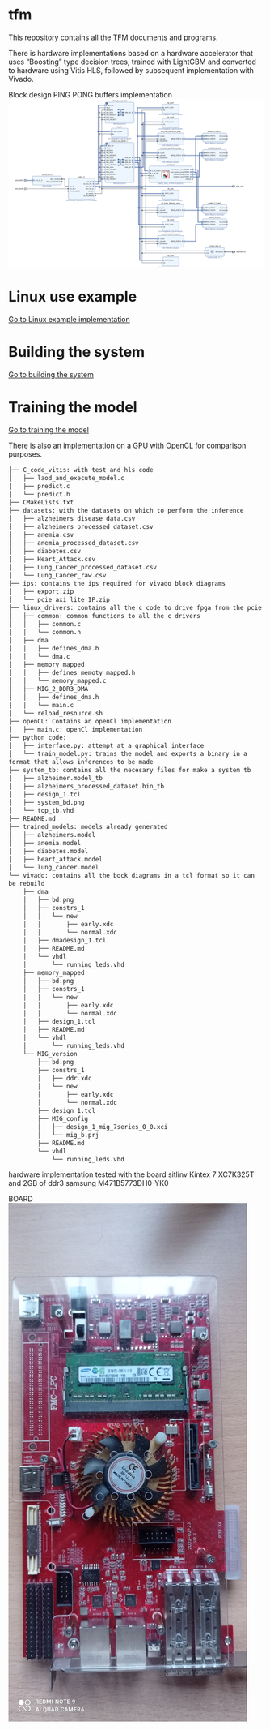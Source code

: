 # tfm
This repository contains all the TFM documents and programs.

There is hardware implementations based on a hardware accelerator that uses “Boosting” type decision trees, trained with LightGBM and converted to hardware using Vitis HLS, followed by subsequent implementation with Vivado.

Block design PING PONG buffers implementation
![Block design1](vivado/ping_pong_burst/bd.png)

# Linux use example
[Go to Linux example implementation](linux_drivers/)

# Building the system
[Go to building the system](vivado/)

# Training the model
[Go to training the model](python_code/)


There is also an implementation on a GPU with OpenCL for comparison purposes.

```plaintext
├── C_code_vitis: with test and hls code
│   ├── laod_and_execute_model.c
│   ├── predict.c
│   └── predict.h
├── CMakeLists.txt
├── datasets: with the datasets on which to perform the inference
│   ├── alzheimers_disease_data.csv
│   ├── alzheimers_processed_dataset.csv
│   ├── anemia.csv
│   ├── anemia_processed_dataset.csv
│   ├── diabetes.csv
│   ├── Heart_Attack.csv
│   ├── Lung_Cancer_processed_dataset.csv
│   └── Lung_Cancer_raw.csv
├── ips: contains the ips required for vivado block diagrams
│   ├── export.zip
│   └── pcie_axi_lite_IP.zip
├── linux_drivers: contains all the c code to drive fpga from the pcie
│   ├── common: common functions to all the c drivers
│   │   ├── common.c
│   │   └── common.h
│   ├── dma
│   │   ├── defines_dma.h
│   │   └── dma.c
│   ├── memory_mapped
│   │   ├── defines_memoty_mapped.h
│   │   └── memory_mapped.c
│   ├── MIG_2_DDR3_DMA
│   │   ├── defines_dma.h
│   │   └── main.c
│   └── reload_resource.sh
├── openCL: Contains an openCl implementation
│   ├── main.c: openCl implementation
├── python_code: 
│   ├── interface.py: attempt at a graphical interface
│   └── train_model.py: trains the model and exports a binary in a format that allows inferences to be made
├── system_tb: contains all the necesary files for make a system tb
│   ├── alzheimer.model_tb
│   ├── alzheimers_processed_dataset.bin_tb
│   ├── design_1.tcl
│   ├── system_bd.png
│   └── top_tb.vhd
├── README.md
├── trained_models: models already generated
│   ├── alzheimers.model
│   ├── anemia.model
│   ├── diabetes.model
│   ├── heart_attack.model
│   └── lung_cancer.model
└── vivado: contains all the bock diagrams in a tcl format so it can be rebuild
    ├── dma
    │   ├── bd.png
    │   ├── constrs_1
    │   │   └── new
    │   │       ├── early.xdc
    │   │       └── normal.xdc
    │   ├── dmadesign_1.tcl
    │   ├── README.md
    │   └── vhdl
    │       └── running_leds.vhd
    ├── memory_mapped
    │   ├── bd.png
    │   ├── constrs_1
    │   │   └── new
    │   │       ├── early.xdc
    │   │       └── normal.xdc
    │   ├── design_1.tcl
    │   ├── README.md
    │   └── vhdl
    │       └── running_leds.vhd
    └── MIG_version
        ├── bd.png
        ├── constrs_1
        │   ├── ddr.xdc
        │   └── new
        │       ├── early.xdc
        │       └── normal.xdc
        ├── design_1.tcl
        ├── MIG_config
        │   ├── design_1_mig_7series_0_0.xci
        │   └── mig_b.prj
        ├── README.md
        └── vhdl
            └── running_leds.vhd
```


hardware implementation tested with the board sitlinv Kintex 7 XC7K325T and 2GB of ddr3 samsung M471B5773DH0-YK0

BOARD
![Block design1](BOARD.jpg)

